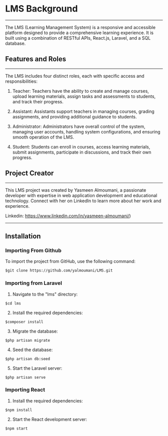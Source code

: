 # LMS Background
------
The LMS (Learning Management System) is a responsive and accessible platform designed to provide a comprehensive learning experience. It is built using a combination of RESTful APIs, React.js, Laravel, and a SQL database.

## Features and Roles 
------
The LMS includes four distinct roles, each with specific access and responsibilities:

1. Teacher: Teachers have the ability to create and manage courses, upload learning materials, assign tasks and assessments to students, and track their progress.

2. Assistant: Assistants support teachers in managing courses, grading assignments, and providing additional guidance to students.

3. Administrator: Administrators have overall control of the system, managing user accounts, handling system configurations, and ensuring smooth operation of the LMS.

4. Student: Students can enroll in courses, access learning materials, submit assignments, participate in discussions, and track their own progress.

## Project Creator
------
This LMS project was created by Yasmeen Almoumani, a passionate developer with expertise in web application development and educational technology. Connect with her on LinkedIn to learn more about her work and experience.

Linkedin: https://www.linkedin.com/in/yasmeen-almoumani/)

-----
## Installation

### Importing From Github

To import the project from GitHub, use the following command:

`````
$git clone https://github.com/yalmoumani/LMS.git
`````


### Importing from Laravel

1. Navigate to the "lms" directory:
`````
$cd lms
`````
2. Install the required dependencies: 
`````
$composer install
`````
3. Migrate the database:
`````
$php artisan migrate
`````
4. Seed the database:
`````
$php artisan db:seed
`````
5. Start the Laravel server:
`````
$php artisan serve
`````
### Importing React

1. Install the required dependencies:
`````
$npm install
`````
2. Start the React development server:
`````
$npm start
`````
